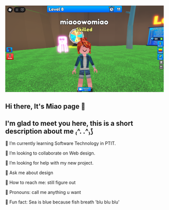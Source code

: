 
![Roblox Screenshot](https://github.com/miao0w025/miao0w025/blob/main/RobloxScreenShot20250919_215822177.png?raw=true)

## Hi there, It's Miao page 👋

## I'm glad to meet you here, this is a short description about me ₍^. .^₎⟆

🌟 I’m currently learning Software Technology in PTIT.

🌟 I’m looking to collaborate on Web design.

🌟 I’m looking for help with my new project.

🌟 Ask me about design

🌟 How to reach me: still figure out

🌟 Pronouns: call me anything u want

🌟 Fun fact: Sea is blue because fish breath 'blu blu blu'
